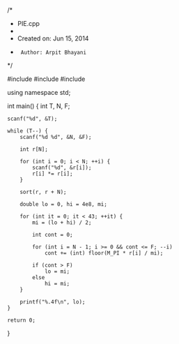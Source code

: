 /*
 * PIE.cpp
 *
 *  Created on: Jun 15, 2014
 *      Author: Arpit Bhayani
 */

#include <cstdio>
#include <cmath>
#include <algorithm>

using namespace std;

int main() {
	int T, N, F;

	scanf("%d", &T);

	while (T--) {
		scanf("%d %d", &N, &F);

		int r[N];

		for (int i = 0; i < N; ++i) {
			scanf("%d", &r[i]);
			r[i] *= r[i];
		}

		sort(r, r + N);

		double lo = 0, hi = 4e8, mi;

		for (int it = 0; it < 43; ++it) {
			mi = (lo + hi) / 2;

			int cont = 0;

			for (int i = N - 1; i >= 0 && cont <= F; --i)
				cont += (int) floor(M_PI * r[i] / mi);

			if (cont > F)
				lo = mi;
			else
				hi = mi;
		}

		printf("%.4f\n", lo);
	}

	return 0;
}
